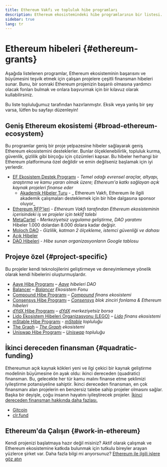 ```yaml
---
title: Ethereum Vakfı ve topluluk hibe programları
description: Ethereum ekosistemindeki hibe programlarının bir listesi.
sidebar: true
lang: tr
---
```


# Ethereum hibeleri {#ethereum-grants}

Aşağıda listelenen programlar, Ethereum ekosisteminin başarısını ve büyümesini teşvik etmek için çalışan projelere çeşitli finansman hibeleri sunar. Bunu, bir sonraki Ethereum projenizin başarılı olmasına yardımcı olacak fonları bulmak ve onlara başvurmak için bir kılavuz olarak kullabilirsiniz.

Bu liste topluluğumuz tarafından hazırlanmıştır. Eksik veya yanlış bir şey varsa, lütfen bu sayfayı düzenleyin!

## Geniş Ethereum ekosistemi {#broad-ethereum-ecosystem}

Bu programlar geniş bir proje yelpazesine hibeler sağlayarak geniş Ethereum ekosistemini desteklerler. Bunlar ölçeklenebilirlik, topluluk kurma, güvenlik, gizlilik gibi birçoğu için çözümleri kapsar. Bu hibeler herhangi bir Ethereum platformuna özel değildir ve emin değilseniz başlamak için iyi yerlerdir.

- [EF Ekosistem Destek Programı](https://esp.ethereum.foundation) - _Temel odağı evrensel araçlar, altyapı, araştırma ve kamu yararı olmak üzere; Ethereum'a katkı sağlayan açık kaynak projeleri finanse eder_
  - [Akademik Hibeler Turu](/community/grants/academic-grants-round/) - _ Ethereum Vakfı, Ethereum ile ilgili akademik çalışmaları desteklemek için bir hibe dalgasına sponsor oluyor_
- [Ethereum RFP'leri](https://github.com/ethereum/requests-for-proposals) - _Ethereum Vakfı tarafından Ethereum ekosisteminin içerisindeki iş ve projeler için teklif talebi_
- [MetaCartel](https://www.metacartel.org/grants/) - _Merkeziyetsiz uygulama geliştirme, DAO yaratımı_  
  Hibeler 1.000 dolardan 8.000 dolara kadar değişir.
- [Moloch DAO](https://www.molochdao.com/) - _Gizlilik, katman 2 ölçekleme, istemci güvenliği ve dahası_
- [Açık Hibeler](https://opengrants.com/explore)
- [DAO Hibeleri](https://docs.google.com/spreadsheets/d/1XHc-p_MHNRdjacc8uOEjtPoWL86olP4GyxAJOFO0zxY/edit#gid=0) - _Hibe sunan organizasyonların Google tablosu_

## Projeye özel {#project-specific}

Bu projeler kendi teknolojilerini geliştirmeye ve deneyimlemeye yönelik olarak kendi hibelerini oluşturmuşlardır.

- [Aave Hibe Programı](https://aavegrants.org/) – _[Aave](https://aave.com/) hibeleri DAO_
- [Balancer](https://forms.gle/c68e4fM7JHCQkPkN7) – _[Balancer](https://balancer.fi/) Ekosistem Fonu_
- [Compound Hibe Programı](https://compoundgrants.org/) – _[Compound](https://compound.finance/) finans ekosistemi_
- [Consensys Hibe Programı](https://consensys.net/grants/) – _[Consensys](https://consensys.net/) blok zinciri fonlama & Ethereum hibeleri_
- [dYdX Hibe Programı](https://dydxgrants.com/) – _[dYdX](https://dydx.exchange/) merkeziyetsiz borsa_
- [Lido Ekosistem Hibeleri Organizasyonu (LEGO)](https://lego.lido.fi/) – _[Lido](https://lido.fi/) finans ekosistemi_
- [mStable Hibe Programı](https://docs.mstable.org/advanced/grants-program) - _[mStable](https://mstable.org/) topluluğu_
- [The Graph](https://airtable.com/shrdfvnFvVch3IOVm) – _[The Graph](https://thegraph.com/) ekosistemi_
- [Uniswap Hibe Programı](https://www.unigrants.org/) – _[Uniswap](https://uniswap.org/) topluluğu_

## İkinci dereceden finansman {#quadratic-funding}

Ethereumun açık kaynak kökleri yeni ve ilgi çekici bir kaynak geliştirme modelinin büyümesine ön ayak oldu: ikinci dereceden (quadratic) finansman. Bu, gelecekte her tür kamu malını finanse etme şeklimizi iyileştirme potansiyeline sahiptir. İkinci dereceden finansman, en çok finansmanı alan projelerin en benzersiz talebe sahip projeler olmasını sağlar. Başka bir deyişle, çoğu insanın hayatını iyileştirecek projeler. [İkinci dereceden finansman hakkında daha fazlası.](/defi/#quadratic-funding)

- [Gitcoin](https://gitcoin.co/grants)
- [clr.fund](https://clr.fund/)

## Ethereum'da Çalışın {#work-in-ethereum}

Kendi projenizi başlatmaya hazır değil misiniz? Aktif olarak çalışmak ve Ethereum ekosistemine katkıda bulunmak için tutkulu bireyler arayan yüzlerce şirket var. Daha fazla bilgi mi arıyorsunuz? [Ethereum ile ilgili işlere göz atın](/community/get-involved/#ethereum-jobs)
